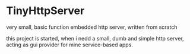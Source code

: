 TinyHttpServer
==============

very small, basic function embedded http server, written from scratch

this project is started, when i nedd a small, dumb and simple http server, acting as gui provider
for mine service-based apps.
